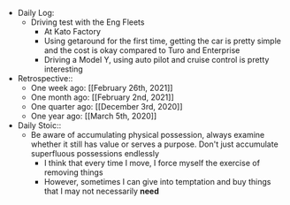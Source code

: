 - Daily Log:
    - Driving test with the Eng Fleets
        - At Kato Factory
        - Using getaround for the first time, getting the car is pretty simple and the cost is okay compared to Turo and Enterprise
        - Driving a Model Y, using auto pilot and cruise control is pretty interesting
- Retrospective::
    - One week ago: [[February 26th, 2021]]
    - One month ago: [[February 2nd, 2021]]
    - One quarter ago: [[December 3rd, 2020]]
    - One year ago: [[March 5th, 2020]]
- Daily Stoic::
    - Be aware of accumulating physical possession, always examine whether it still has value or serves a purpose. Don't just accumulate superfluous possessions endlessly
        - I think that every time I move, I force myself the exercise of removing things
        - However, sometimes I can give into temptation and buy things that I may not necessarily __need__
